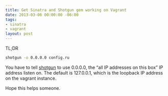 ```yaml
---
title: Get Sinatra and Shotgun gem working on Vagrant
date: 2013-03-06 00:00:00 -06:00
tags:
- sinatra
- vagrant
layout: post
---
```


TL;DR

```bash
shotgun -o 0.0.0.0 config.ru
```

You have to tell [shotgun][1] to use 0.0.0.0, the “all IP addresses on this box” IP address listen on. The default is 127.0.0.1, which is the loopback IP address on the vagrant instance.

Hope this helps someone.

   [1]: https://github.com/rtomayko/shotgun/blob/master/bin/shotgun#L46
  
